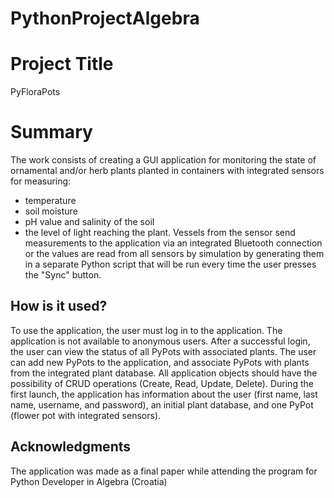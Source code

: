# PythonProjectAlgebra

# Project Title

PyFloraPots

# Summary

The work consists of creating a GUI application for monitoring the state of ornamental and/or herb plants planted in containers with integrated sensors for measuring:
- temperature
- soil moisture
- pH value and salinity of the soil
- the level of light reaching the plant.
Vessels from the sensor send measurements to the application via an integrated Bluetooth connection or the values ​​are read from all sensors by simulation by generating them in a separate Python script that will be run every time the user presses the "Sync" button.

## How is it used?

To use the application, the user must log in to the application. The application is not available to anonymous users. After a successful login, the user can view the status of all PyPots with associated plants.
The user can add new PyPots to the application, and associate PyPots with plants from the integrated plant database. All application objects should have the possibility of CRUD operations (Create, Read, Update, Delete).
During the first launch, the application has information about the user (first name, last name, username, and password), an initial plant database, and one PyPot (flower pot with integrated sensors).

## Acknowledgments

The application was made as a final paper while attending the program for Python Developer in Algebra (Croatia)
